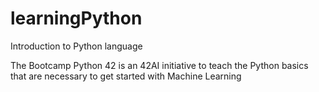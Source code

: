 # learningPython
Introduction to Python language

The Bootcamp Python 42 is an 42AI initiative to teach the Python basics that are necessary to get started with Machine Learning
